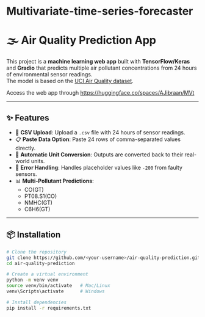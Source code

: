 # Multivariate-time-series-forecaster
# 🌫️ Air Quality Prediction App

This project is a **machine learning web app** built with **TensorFlow/Keras** and **Gradio** that predicts multiple air pollutant concentrations from 24 hours of environmental sensor readings.  
The model is based on the [UCI Air Quality dataset](https://archive.ics.uci.edu/dataset/360/air+quality).

Access the web app through   https://huggingface.co/spaces/AJibraan/MVt

---

## ✨ Features
- 📂 **CSV Upload**: Upload a `.csv` file with 24 hours of sensor readings.
- 📋 **Paste Data Option**: Paste 24 rows of comma-separated values directly.
- 🔄 **Automatic Unit Conversion**: Outputs are converted back to their real-world units.
- 🧹 **Error Handling**: Handles placeholder values like `-200` from faulty sensors.
- 📊 **Multi-Pollutant Predictions**:
  - CO(GT)  
  - PT08.S1(CO)  
  - NMHC(GT)  
  - C6H6(GT)  

---

## 📦 Installation

```bash
# Clone the repository
git clone https://github.com/<your-username>/air-quality-prediction.git
cd air-quality-prediction

# Create a virtual environment
python -m venv venv
source venv/bin/activate   # Mac/Linux
venv\Scripts\activate      # Windows

# Install dependencies
pip install -r requirements.txt
